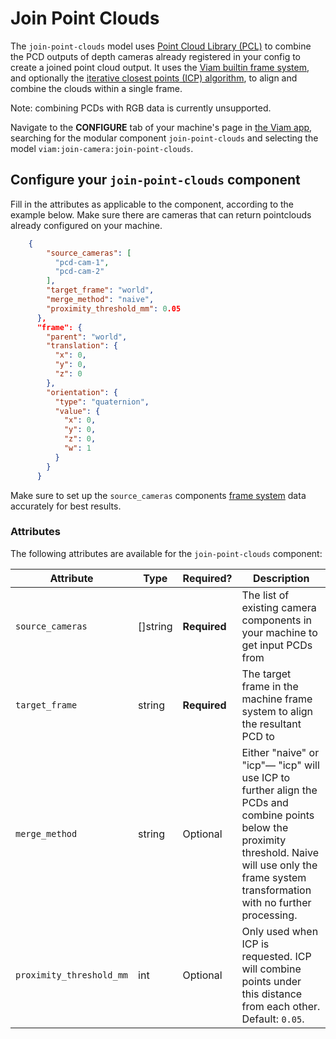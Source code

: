 # Join Point Clouds
The `join-point-clouds` model uses [Point Cloud Library (PCL)](https://github.com/PointCloudLibrary/pcl) to combine the PCD outputs of depth cameras already registered in your config to create a joined point cloud output. It uses the [Viam builtin frame system](https://docs.viam.com/services/frame-system/), and optionally the [iterative closest points (ICP) algorithm](https://pointclouds.org/documentation/classpcl_1_1_iterative_closest_point.html), to align and combine the clouds within a single frame.

Note: combining PCDs with RGB data is currently unsupported.

Navigate to the **CONFIGURE** tab of your machine's page in [the Viam app](https://app.viam.com), searching for the modular component `join-point-clouds` and selecting the model `viam:join-camera:join-point-clouds`.

## Configure your `join-point-clouds` component

Fill in the attributes as applicable to the component, according to the example below. 
Make sure there are cameras that can return pointclouds already configured on your machine.

```json
    {
        "source_cameras": [
          "pcd-cam-1",
          "pcd-cam-2"
        ],
        "target_frame": "world",
        "merge_method": "naive",
        "proximity_threshold_mm": 0.05
      },
      "frame": {
        "parent": "world",
        "translation": {
          "x": 0,
          "y": 0,
          "z": 0
        },
        "orientation": {
          "type": "quaternion",
          "value": {
            "x": 0,
            "y": 0,
            "z": 0,
            "w": 1
          }
        }
      }
```
Make sure to set up the `source_cameras` components [frame system](https://docs.viam.com/operate/mobility/define-geometry/) data accurately for best results.

### Attributes
The following attributes are available for the `join-point-clouds` component:

| Attribute | Type | Required? | Description |
| --------- | ---- | --------- | ----------- |
| `source_cameras` | []string | **Required** | The list of existing camera components in your machine to get input PCDs from |
| `target_frame` | string | **Required** | The target frame in the machine frame system to align the resultant PCD to |
| `merge_method`  | string | Optional | Either "naive" or "icp"— "icp" will use ICP to further align the PCDs and combine points below the proximity threshold. Naive will use only the frame system transformation with no further processing. |
| `proximity_threshold_mm`  | int | Optional | Only used when ICP is requested. ICP will combine points under this distance from each other. <br> Default: `0.05`. |
